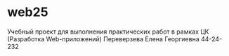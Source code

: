 # web25
Учебный проект для выполнения практических работ в рамках ЦК (Разработка Web-приложений)
Переверзева Елена Георгиевна 44-24-232
